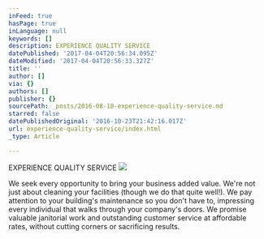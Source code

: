 ```yaml
---
inFeed: true
hasPage: true
inLanguage: null
keywords: []
description: EXPERIENCE QUALITY SERVICE
datePublished: '2017-04-04T20:56:34.095Z'
dateModified: '2017-04-04T20:56:33.327Z'
title: ''
author: []
via: {}
authors: []
publisher: {}
sourcePath: _posts/2016-08-18-experience-quality-service.md
starred: false
datePublishedOriginal: '2016-10-23T21:42:16.017Z'
url: experience-quality-service/index.html
_type: Article

---
```

EXPERIENCE QUALITY SERVICE
![](https://the-grid-user-content.s3-us-west-2.amazonaws.com/7423fa22-267b-4e0b-b7ba-b108960bc1a1.jpg)

We seek every opportunity to bring your business added value. We're not just about cleaning your facilities (though we do that quite well!). We pay attention to your building's maintenance so you don't have to, impressing every individual that walks through your company's doors. We promise valuable janitorial work and outstanding customer service at affordable rates, without cutting corners or sacrificing results.